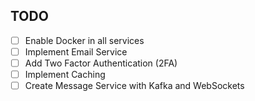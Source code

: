 ## TODO

- [ ] Enable Docker in all services
- [ ] Implement Email Service
- [ ] Add Two Factor Authentication (2FA)
- [ ] Implement Caching
- [ ] Create Message Service with Kafka and WebSockets
